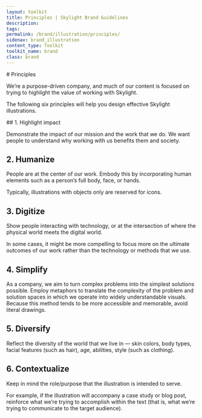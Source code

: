```yaml
---
layout: toolkit
title: Principles | Skylight Brand Guidelines
description:
tags:
permalink: /brand/illustration/principles/
sidenav: brand_illustration
content_type: Toolkit
toolkit_name: brand
class: brand
---
```


<div class="row brand__content-section">
<div class="col-md-4" markdown="1">
# Principles

We’re a purpose-driven company, and much of our content is focused on trying to highlight the value of working with Skylight.

The following six principles will help you design effective Skylight illustrations.
</div>
<div class="col-md-8">
<div class="example" markdown="1">
## 1. Highlight impact

Demonstrate the impact of our mission and the work that we do. We want people to understand why working with us benefits them and society.

## 2. Humanize

People are at the center of our work. Embody this by incorporating human elements such as a person’s full body, face, or hands.

Typically, illustrations with objects only are reserved for icons.

## 3. Digitize

Show people interacting with technology, or at the intersection of where the physical world meets the digital world.

In some cases, it might be more compelling to focus more on the ultimate outcomes of our work rather than the technology or methods that we use.

## 4. Simplify

As a company, we aim to turn complex problems into the simplest solutions possible. Employ metaphors to translate the complexity of the problem and solution spaces in which we operate into widely understandable visuals. Because this method tends to be more accessible and memorable, avoid literal drawings.

## 5. Diversify

Reflect the diversity of the world that we live in — skin colors, body types, facial features (such as hair), age, abilities, style (such as clothing).

## 6. Contextualize

Keep in mind the role/purpose that the illustration is intended to serve.

For example, if the illustration will accompany a case study or blog post, reinforce what we’re trying to accomplish within the text (that is, what we’re trying to communicate to the target audience).
</div>
</div>
</div>
